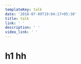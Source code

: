 ```yaml
---
templateKey: talk
date: '2018-07-09T19:04:17+05:30'
title: talk
link: ' '
description: ' '
video_link: ' '
---
```

# h1 hh
